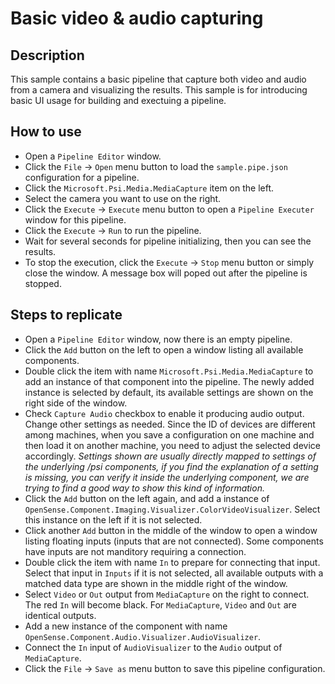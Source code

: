 # Basic video & audio capturing

## Description

This sample contains a basic pipeline that capture both video and audio from a camera and visualizing the results.
This sample is for introducing basic UI usage for building and exectuing a pipeline.

## How to use

+ Open a `Pipeline Editor` window.
+ Click the `File` -> `Open` menu button to load the `sample.pipe.json` configuration for a pipeline.
+ Click the `Microsoft.Psi.Media.MediaCapture` item on the left.
+ Select the camera you want to use on the right.
+ Click the `Execute` -> `Execute` menu button to open a `Pipeline Executer` window for this pipeline.
+ Click the `Execute` -> `Run` to run the pipeline.
+ Wait for several seconds for pipeline initializing, then you can see the results.
+ To stop the execution, click the `Execute` -> `Stop` menu button or simply close the window. A message box will poped out after the pipeline is stopped.

## Steps to replicate

+ Open a `Pipeline Editor` window, now there is an empty pipeline.
+ Click the `Add` button on the left to open a window listing all available components.
+ Double click the item with name `Microsoft.Psi.Media.MediaCapture` to add an instance of that component into the pipeline. The newly added instance is selected by default, its available settings are shown on the right side of the window.
+ Check `Capture Audio` checkbox to enable it producing audio output. Change other settings as needed. Since the ID of devices are different among machines, when you save a configuration on one machine and then load it on another machine, you need to adjust the selected device accordingly. *Settings shown are usually directly mapped to settings of the underlying /psi components, if you find the explanation of a setting is missing, you can verify it inside the underlying component, we are trying to find a good way to show this kind of information.*
+ Click the `Add` button on the left again, and add a instance of `OpenSense.Component.Imaging.Visualizer.ColorVideoVisualizer`. Select this instance on the left if it is not selected.
+ Click another `Add` button in the middle of the window to open a window listing floating inputs (inputs that are not connected). Some components have inputs are not manditory requiring a connection.
+ Double click the item with name `In` to prepare for connecting that input. Select that input in `Inputs` if it is not selected, all available outputs with a matched data type are shown in the middle right of the window.
+ Select `Video` or `Out` output from `MediaCapture` on the right to connect. The red `In` will become black. For `MediaCapture`, `Video` and `Out` are identical outputs.
+ Add a new instance of the component with name `OpenSense.Component.Audio.Visualizer.AudioVisualizer`.
+ Connect the `In` input of `AudioVisualizer` to the `Audio` output of `MediaCapture`.
+ Click the `File` -> `Save as` menu button to save this pipeline configuration.
